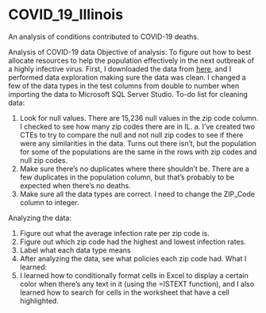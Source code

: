 # COVID_19_Illinois
An analysis of conditions contributed to COVID-19 deaths.

Analysis of COVID-19 data
  Objective of analysis: To figure out how to best allocate resources to help the population effectively in the next outbreak of a highly infective virus.
First, I downloaded the data from [here,](https://data.cityofchicago.org/Health-Human-Services/COVID-19-Cases-Tests-and-Deaths-by-ZIP-Code/yhhz-zm2v/about_data) and I performed data exploration making sure the data was clean. I changed a few of the data types in the test columns from double to number when importing the data to Microsoft SQL Server Studio.
  To-do list for cleaning data:
1.	Look for null values. There are 15,236 null values in the zip code column. I checked to see how many zip codes there are in IL.
  a.	I’ve created two CTEs to try to compare the null and not null zip codes to see if there were any similarities in the data. Turns out there isn’t, but the population   for some of the populations are the same in the rows with zip codes and null zip codes.
2.	Make sure there’s no duplicates where there shouldn’t be. There are a few duplicates in the population column, but that’s probably to be expected when there’s no deaths.
3.	Make sure all the data types are correct. I need to change the ZIP_Code column to integer.

Analyzing the data:
1.	Figure out what the average infection rate per zip code is.
2.	Figure out which zip code had the highest and lowest infection rates.
3.	Label what each data type means
4.	After analyzing the data, see what policies each zip code had.
What I learned: 
1.	I learned how to conditionally format cells in Excel to display a certain color when there’s any text in it (using the =ISTEXT function), and I also learned how to search for cells in the worksheet that have a cell highlighted.
